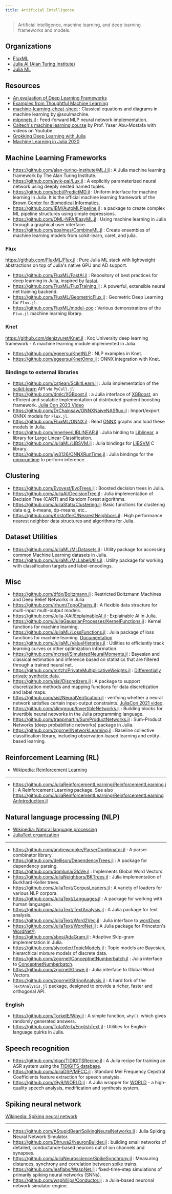 ```yaml
---
title: Artificial Intelligence
---
```


> Artificial intelligence, machine learning, and deep learning frameworks and models.

## Organizations

- [FluxML](https://fluxml.ai/)
- [Julia AI (Alan Turing Institute)](https://github.com/JuliaAI)
- [Julia ML](https://juliaml.github.io)

## Resources

- [An evaluation of Deep Learning Frameworks](https://github.com/zer0n/deepframeworks)
- [Examples from Thoughtful Machine Learning](https://github.com/thoughtfulml/examples)
- [machine-learning-cheat-sheet](https://github.com/soulmachine/machine-learning-cheat-sheet) : Classical equations and diagrams in machine learning by @soulmachine.
- [mlpnnets.jl](https://github.com/tautologico/learning/blob/master/nnets/mlp/julia/mlpnnets.jl) : Feed-forward MLP neural network implementation.
- [Caltech's machine learning course](https://home.work.caltech.edu/telecourse.html) by Prof. Yaser Abu-Mostafa with videos on Youtube.
- [Grokking Deep Learning with Julia](https://github.com/deepaksuresh/Grokking-Deep-Learning-with-Julia)
- [Machine Learning in Julia 2020](https://github.com/ablaom/MachineLearningInJulia2020)

## Machine Learning Frameworks

- https://github.com/alan-turing-institute/MLJ.jl : A Julia machine learning framework by The Alan Turing Institute.
- https://github.com/avik-pal/Lux.jl : A explicitly parameterized neural network using deeply nested named tuples.
- https://github.com/bcbi/PredictMD.jl : Uniform interface for machine learning in Julia. It is the official machine learning framework of the [Brown Center for Biomedical Informatics](https://github.com/bcbi).
- https://github.com/IBM/AutoMLPipeline.jl : a package to create complex ML pipeline structures using simple expressions.
- https://github.com/OML-NPA/EasyML.jl : Using machine learning in Julia through a graphical user interface.
- https://github.com/ppalmes/CombineML.jl : Create ensembles of machine learning models from scikit-learn, caret, and julia.

### Flux

https://github.com/FluxML/Flux.jl : Pure Julia ML stack with lightweight abstractions on top of Julia's native GPU and AD support.

- https://github.com/FluxML/FastAI.jl : Repository of best practices for deep learning in Julia, inspired by [fastai](http://docs.fast.ai/).
- https://github.com/FluxML/FluxTraining.jl : A powerful, extensible neural net training backend.
- https://github.com/FluxML/GeometricFlux.jl : Geometric Deep Learning for `Flux.jl`.
- https://github.com/FluxML/model-zoo : Various demonstrations of the `Flux.jl` machine learning library.

### Knet

https://github.com/denizyuret/Knet.jl : Koç University deep learning framework - A machine learning module implemented in Julia.

- https://github.com/egeersu/KnetNLP : NLP examples in Knet.
- https://github.com/egeersu/KnetOnnx.jl : ONNX integration with Knet.

### Bindings to external libraries

- https://github.com/cstjean/ScikitLearn.jl : Julia implementation of the [scikit-learn](http://scikit-learn.org/) API via `PyCall.jl`.
- https://github.com/dmlc/XGBoost.jl : a Julia interface of [XGBoost](https://github.com/dmlc/xgboost), an efficient and scalable implementation of distributed gradient boosting framework. [Julia Con 2023 Video](https://www.youtube.com/watch?v=d5v4ELN3NSc)
- https://github.com/DrChainsaw/ONNXNaiveNASflux.jl : Import/export ONNX models for `Flux.jl`.
- https://github.com/FluxML/ONNX.jl : Read [ONNX](https://onnx.ai/) graphs and load these models in Julia.
- https://github.com/innerlee/LIBLINEAR.jl : Julia binding to [Liblinear](https://github.com/cjlin1/liblinear), a library for Large Linear Classification.
- https://github.com/JuliaML/LIBSVM.jl : Julia bindings for [LIBSVM](https://github.com/cjlin1/libsvm) C library.
- https://github.com/jw3126/ONNXRunTime.jl : Julia bindings for the [onnxruntime](https://github.com/microsoft/onnxruntime) to perform inference.

## Clustering

- https://github.com/Evovest/EvoTrees.jl : Boosted decision trees in Julia.
- https://github.com/JuliaAI/DecisionTree.jl : Julia implementation of Decision Tree (CART) and Random Forest algorithms.
- https://github.com/JuliaStats/Clustering.jl: Basic functions for clustering data e.g, k-means, dp-means, etc..
- https://github.com/KristofferC/NearestNeighbors.jl : High performance nearest neighbor data structures and algorithms for Julia.

## Dataset Utilities

- https://github.com/JuliaML/MLDatasets.jl : Utility package for accessing common Machine Learning datasets in Julia.
- https://github.com/JuliaML/MLLabelUtils.jl : Utility package for working with classification targets and label-encodings.

## Misc

- https://github.com/dfdx/Boltzmann.jl : Restricted Boltzmann Machines and Deep Belief Networks in Julia
- https://github.com/irhum/TopoChains.jl : A flexible data structure for multi-input multi-output models.
- https://github.com/Julia-XAI/ExplainableAI.jl : Explainable AI in Julia.
- https://github.com/JuliaGaussianProcesses/KernelFunctions.jl : Kernel functions for machine learning.
- https://github.com/JuliaML/LossFunctions.jl : Julia package of loss functions for machine learning. [Documentation](https://juliaml.github.io/LossFunctions.jl/stable)
- https://github.com/JuliaML/ValueHistories.jl : Utilities to efficiently track learning curves or other optimization information.
- https://github.com/mcreel/SimulatedNeuralMoments.jl : Bayesian and classical estimation and inference based on statistics that are filtered through a trained neural net.
- https://github.com/mrtzh/PrivateMultiplicativeWeights.jl : [Differentially private synthetic data](https://www.nist.gov/blogs/cybersecurity-insights/differentially-private-synthetic-data).
- https://github.com/sisl/Discretizers.jl : A package to support discretization methods and mapping functions for data discretization and label maps.
- https://github.com/sisl/NeuralVerification.jl : verifying whether a neural network satisfies certain input-output constraints. [JuliaCon 2021 video](https://youtu.be/jyC2fVmHcF8).
- https://github.com/slimgroup/InvertibleNetworks.jl : Building blocks for invertible neural networks in the Julia programming language.
- https://github.com/trappmartin/SumProductNetworks.jl : Sum-Product Networks (deep probabilistic networks) package in Julia.
- https://github.com/zgornel/NetworkLearning.jl : Baseline collective classification library, including observation-based learning and entity-based learning.

## Reinforcement Learning (RL)

- [Wikipedia: Reinforcement Learning](https://en.wikipedia.org/wiki/Reinforcement_learning)

---

- https://github.com/JuliaReinforcementLearning/ReinforcementLearning.jl : A Reinforcement Learning package. See also https://github.com/JuliaReinforcementLearning/ReinforcementLearningAnIntroduction.jl

## Natural language processing (NLP)

- [Wikipedia: Natural language processing](https://en.wikipedia.org/wiki/Natural_language_processing)
- [JuliaText organization](https://github.com/JuliaText)

---

- https://github.com/andrewcooke/ParserCombinator.jl : A parser combinator library.
- https://github.com/dellison/DependencyTrees.jl : A package for dependency parsing.
- https://github.com/domluna/GloVe.jl : Implements Global Word Vectors.
- https://github.com/JuliaNeighbors/BKTrees.jl : Julia implementation of Burkhard-Keller trees.
- https://github.com/JuliaText/CorpusLoaders.jl : A variety of loaders for various NLP corpora.
- https://github.com/JuliaText/Languages.jl : A package for working with human languages.
- https://github.com/JuliaText/TextAnalysis.jl : A Julia package for text analysis.
- https://github.com/JuliaText/Word2Vec.jl : Julia interface to [word2vec](https://code.google.com/archive/p/word2vec/).
- https://github.com/JuliaText/WordNet.jl : A Julia package for Princeton's [WordNet®](https://wordnet.princeton.edu/).
- https://github.com/sbos/AdaGram.jl : Adaptive Skip-gram implementation in Julia.
- https://github.com/slycoder/TopicModels.jl : Topic models are Bayesian, hierarchical mixture models of discrete data.
- https://github.com/zgornel/ConceptnetNumberbatch.jl : Julia interface to [ConceptnetNumberbatch](https://github.com/commonsense/conceptnet-numberbatch).
- https://github.com/zgornel/Glowe.jl : Julia interface to Global Word Vectors.
- https://github.com/zgornel/StringAnalysis.jl : A hard fork of the `TextAnalysis.jl` package, designed to provide a richer, faster and orthogonal API.

### English

- https://github.com/TorkelE/Why.jl : A simple function, `why()`, which gives randomly generated answers.
- https://github.com/TotalVerb/EnglishText.jl : Utilities for English-language quirks in Julia.

## Speech recognition

- https://github.com/idiap/TIDIGITSRecipe.jl : A Julia recipe for training an ASR system using the [TIDIGITS database](https://catalog.ldc.upenn.edu/LDC93S10).
- https://github.com/JuliaDSP/MFCC.jl : Standard Mel Frequency Cepstral Coefficients feature extraction for speech analysis.
- https://github.com/r9y9/WORLD.jl : A Julia wrapper for [WORLD](https://github.com/mmorise/World) - a high-quality speech analysis, modification and synthesis system.

## Spiking neural network

[Wikipedia: Spiking neural network](https://en.wikipedia.org/wiki/Spiking_neural_network)

---

- https://github.com/AStupidBear/SpikingNeuralNetworks.jl : Julia Spiking Neural Network Simulator.
- https://github.com/Dhruva2/NeuronBuilder.jl : building small networks of detailed, conductance-based neurons out of ion channels and synapses.
- https://github.com/JuliaNeuroscience/SpikeSynchrony.jl : Measuring distances, synchrony and correlation between spike trains.
- https://github.com/leaflabs/WaspNet.jl : fixed-time-step simulations of primarily spiking neural networks (SNNs).
- https://github.com/wsphillips/Conductor.jl : a Julia-based neuronal network simulator engine.
